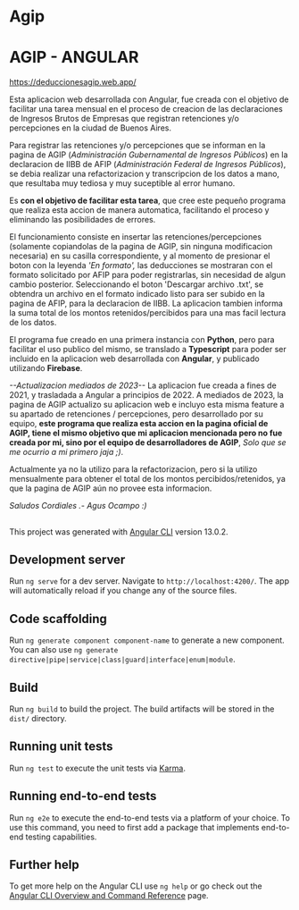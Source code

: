 # Agip

# AGIP - ANGULAR
https://deduccionesagip.web.app/

Esta aplicacion web desarrollada con Angular, fue creada con el objetivo de facilitar una tarea mensual en el proceso de creacion de las declaraciones de Ingresos Brutos de Empresas que registran retenciones y/o percepciones en la ciudad de Buenos Aires.

Para registrar las retenciones y/o percepciones que se informan en la pagina de AGIP (*Administración Gubernamental de Ingresos Públicos*) en la declaracion de IIBB de AFIP (*Administración Federal de Ingresos Públicos*), se debia realizar una refactorizacion y transcripcion de los datos a mano, que resultaba muy tediosa y muy suceptible al error humano.

Es **con el objetivo de facilitar esta tarea**, que cree este pequeño programa que realiza esta accion de manera automatica, facilitando el proceso y eliminando las posibilidades de errores.

El funcionamiento consiste en insertar las retenciones/percepciones (solamente copiandolas de la pagina de AGIP, sin ninguna modificacion necesaria) en su casilla correspondiente, y al momento de presionar el boton con la leyenda *'En formato',* las deducciones se mostraran con el formato solicitado por AFIP para poder registrarlas, sin necesidad de algun cambio posterior. Seleccionando el boton 'Descargar archivo .txt', se obtendra un archivo en el formato indicado listo para ser subido en la pagina de AFIP, para la declaracion de IIBB. La aplicacion tambien informa la suma total de los montos retenidos/percibidos para una mas facil lectura de los datos.

El programa fue creado en una primera instancia con **Python**, pero para facilitar el uso publico del mismo, se translado a **Typescript** para poder ser incluido en la aplicacion web desarrollada con **Angular**, y publicado utilizando **Firebase**.

*--Actualizacion mediados de 2023--*
La aplicacion fue creada a fines de 2021, y trasladada a Angular a principios de 2022.  A mediados de 2023, la pagina de AGIP actualizo su aplicacion web e incluyo esta misma feature a su apartado de retenciones / percepciones, pero desarrollado por su equipo, **este programa que realiza esta accion en la pagina oficial de AGIP, tiene el mismo objetivo que mi aplicacion mencionada pero no fue creada por mi, sino por el equipo de desarrolladores de AGIP**, *Solo que se me ocurrio a mi primero jaja ;)*. 

Actualmente ya no la utilizo para la refactorizacion, pero si la utilizo mensualmente para obtener el total de los montos percibidos/retenidos, ya que la pagina de AGIP aún no provee esta informacion.

*Saludos Cordiales .-
Agus Ocampo :)*




##

This project was generated with [Angular CLI](https://github.com/angular/angular-cli) version 13.0.2.

## Development server

Run `ng serve` for a dev server. Navigate to `http://localhost:4200/`. The app will automatically reload if you change any of the source files.

## Code scaffolding

Run `ng generate component component-name` to generate a new component. You can also use `ng generate directive|pipe|service|class|guard|interface|enum|module`.

## Build

Run `ng build` to build the project. The build artifacts will be stored in the `dist/` directory.

## Running unit tests

Run `ng test` to execute the unit tests via [Karma](https://karma-runner.github.io).

## Running end-to-end tests

Run `ng e2e` to execute the end-to-end tests via a platform of your choice. To use this command, you need to first add a package that implements end-to-end testing capabilities.

## Further help

To get more help on the Angular CLI use `ng help` or go check out the [Angular CLI Overview and Command Reference](https://angular.io/cli) page.

